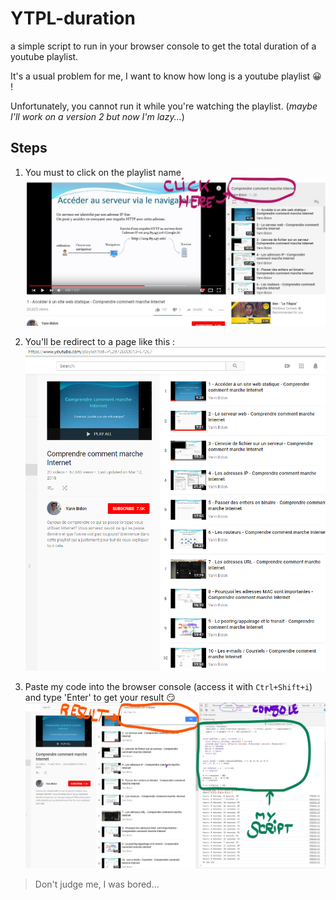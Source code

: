 # YTPL-duration
a simple script to run in your browser console to get the total duration of a youtube playlist.

It's a usual problem for me, I want to know how long is a youtube playlist :grinning: !

Unfortunately, you cannot run it while you're watching the playlist. (*maybe I'll work on a version 2 but now I'm lazy...*)

## Steps
1. You must to click on the playlist name 
![step-1](step-1.jpg)

2. You'll be redirect to a page like this :
![step-2](step-2.png)

3. Paste my code into the browser console (access it with `Ctrl+Shift+i`) and type 'Enter' to get your result :smirk:
![step-3](step-3.jpg)

> Don't judge me, I was bored...
